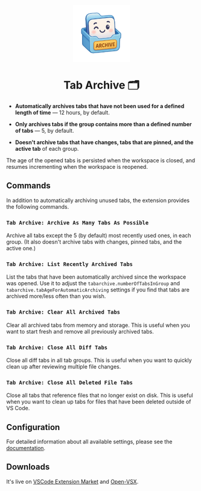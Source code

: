 <br>
<p align="center">
<img src="./logo-220x220.png" alt="Tab Archive" height="150" width="150">
</a>
</p>
<h1 align="center">Tab Archive 🗂️</h1>

- **Automatically archives tabs that have not been used for a defined length of time** — 12 hours, by default.

- **Only archives tabs if the group contains more than a defined number of tabs** — 5, by default.

- **Doesn't archive tabs that have changes, tabs that are pinned, and the active tab** of each group.

The age of the opened tabs is persisted when the workspace is closed, and resumes incrementing when the workspace is reopened.

## Commands

In addition to automatically archiving unused tabs, the extension provides the following commands.

### `Tab Archive: Archive As Many Tabs As Possible`

Archive all tabs except the 5 (by default) most recently used ones, in each group. (It also doesn't archive tabs with changes, pinned tabs, and the active one.)

### `Tab Archive: List Recently Archived Tabs`

List the tabs that have been automatically archived since the workspace was opened. Use it to adjust the `tabarchive.numberOfTabsInGroup` and `tabarchive.tabAgeForAutomaticArchiving` settings if you find that tabs are archived more/less often than you wish.

### `Tab Archive: Clear All Archived Tabs`

Clear all archived tabs from memory and storage. This is useful when you want to start fresh and remove all previously archived tabs.

### `Tab Archive: Close All Diff Tabs`

Close all diff tabs in all tab groups. This is useful when you want to quickly clean up after reviewing multiple file changes.

### `Tab Archive: Close All Deleted File Tabs`

Close all tabs that reference files that no longer exist on disk. This is useful when you want to clean up tabs for files that have been deleted outside of VS Code.

## Configuration

For detailed information about all available settings, please see the [documentation](docs.md).

## Downloads

It's live on [VSCode Extension Market](https://marketplace.visualstudio.com/items?itemName=guza.tabarchive) and [Open-VSX](https://open-vsx.org/extension/guza/tabarchive).
